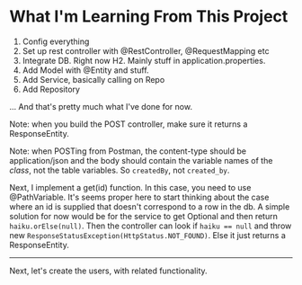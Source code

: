 # What I'm Learning From This Project

1. Config everything
2. Set up rest controller with @RestController, @RequestMapping etc
3. Integrate DB. Right now H2. Mainly stuff in application.properties. 
4. Add Model with @Entity and stuff.
5. Add Service, basically calling on Repo
6. Add Repository

... And that's pretty much what I've done for now. 

Note: when you build the POST controller, make sure it returns a ResponseEntity.

Note: when POSTing from Postman, the content-type should be application/json and the body should contain the 
variable names of the *class*, not the table variables. So `createdBy`, not `created_by`.

Next, I implement a get(id) function. In this case, you need to use @PathVariable.
It's seems proper here to start thinking about the case where an id is supplied that doesn't correspond to a row in the db.
A simple solution for now would be for the service to get Optional<Haiku> and then return `haiku.orElse(null)`. 
Then the controller can look if `haiku == null` and throw new `ResponseStatusException(HttpStatus.NOT_FOUND)`.
Else it just returns a ResponseEntity<Haiku>.

---

Next, let's create the users, with related functionality.
